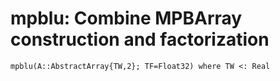 # mpblu: Combine MPBArray construction and factorization
```@docs
mpblu(A::AbstractArray{TW,2}; TF=Float32) where TW <: Real
```
